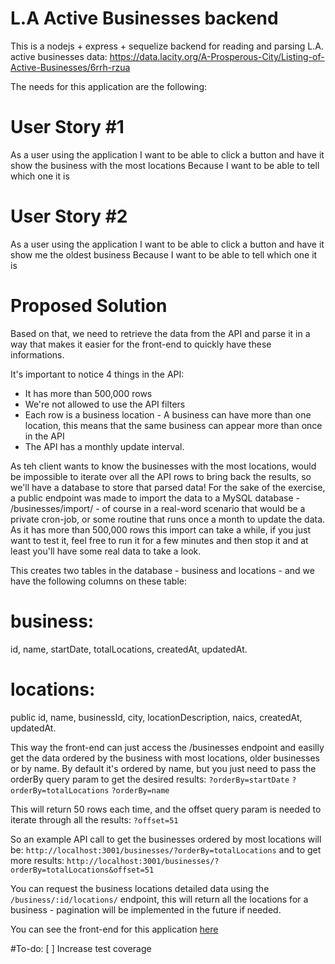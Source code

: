 # L.A Active Businesses backend
This is a nodejs + express + sequelize backend for reading and parsing ​L.A. active businesses data: https://data.lacity.org/A-Prosperous-City/Listing-of-Active-Businesses/6rrh-rzua

The needs for this application are the following:

# User Story #1
As a user using the application
I want to be able to click a button and have it show the business with the most locations
Because I want to be able to tell which one it is

# User Story #2
As a user using the application
I want to be able to click a button and have it show me the oldest business
Because I want to be able to tell which one it is

# Proposed Solution
Based on that, we need to retrieve the data from the API and parse it in a way that makes it easier for the front-end to quickly have these informations.

It's important to notice 4 things in the API:  
- It has more than 500,000 rows 
- We're not allowed to use the API filters
- Each row is a business location - A business can have more than one location, this means that the same business can appear more than once in the API
- The API has a monthly update interval.

As teh client wants to know the businesses with the most locations, would be impossible to iterate over all the API rows to bring back the results, so we'll have a database to store that parsed data!
For the sake of the exercise, a public endpoint was made to import the data to a MySQL database - /businesses/import/ - of course in a real-word scenario that would be a private cron-job, or some routine that runs once a month to update the data.
As it has more than 500,000 rows this import can take a while, if you just want to test it, feel free to run it for a few minutes and then stop it and at least you'll have some real data to take a look.

This creates two tables in the database - business and locations - and we have the following columns on these table:
# business:
id, name, startDate, totalLocations, createdAt, updatedAt.
# locations:
public id, name, businessId, city, locationDescription, naics, createdAt, updatedAt.

This way the front-end can just access the /businesses endpoint and easilly get the data ordered by the business with most locations, older businesses or by name.
By default it's ordered by name, but you just need to pass the orderBy query param to get the desired results:
`?orderBy=startDate`
`?orderBy=totalLocations`
`?orderBy=name`

This will return 50 rows each time, and the offset query param is needed to iterate through all the results:
`?offset=51`

So an example API call to get the businesses ordered by most locations will be:
`http://localhost:3001/businesses/?orderBy=totalLocations`
and to get more results:
`http://localhost:3001/businesses/?orderBy=totalLocations&offset=51`

You can request the business locations detailed data using the `/business/:id/locations/` endpoint, this will return all the locations for a business - pagination will be implemented in the future if needed.

You can see the front-end for this application [here](https://github.com/victorcarvalhosp/la-active-businesses-frontend)

#To-do:
[ ] Increase test coverage

